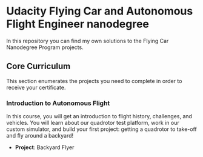 # Udacity Flying Car and Autonomous Flight Engineer nanodegree

In this repository you can find my own solutions to the Flying Car Nanodegree Program projects.

## Core Curriculum

This section enumerates the projects you need to complete in order to receive your certificate.

### Introduction to Autonomous Flight

In this course, you will get an introduction to flight history, challenges, and vehicles. 
You will learn about our quadrotor test platform, work in our custom simulator, and build 
your first project: getting a quadrotor to take-off and fly around a backyard!

* **Project**: Backyard Flyer
